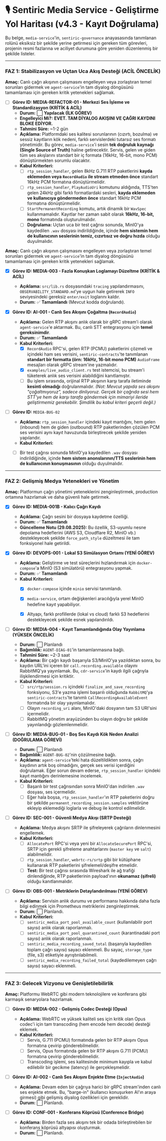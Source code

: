 # 🎙️ Sentiric Media Service - Geliştirme Yol Haritası (v4.3 - Kayıt Doğrulama)

Bu belge, `media-service`'in, `sentiric-governance` anayasasında tanımlanan rolünü eksiksiz bir şekilde yerine getirmesi için gereken tüm görevleri, projenin resmi fazlarına ve aciliyet durumuna göre yeniden düzenlenmiş bir şekilde listeler.

---

### **FAZ 1: Stabilizasyon ve Uçtan Uca Akış Desteği (ACİL ÖNCELİK)**

**Amaç:** Canlı çağrı akışının çalışmasını engelleyen veya zorlaştıran temel sorunları gidermek ve `agent-service`'in tam diyalog döngüsünü tamamlaması için gereken kritik yetenekleri sağlamak.

-   [ ] **Görev ID: MEDIA-REFACTOR-01 - Merkezi Ses İşleme ve Standardizasyon (KRİTİK & ACİL)**
    -   **Durum:** ⬜ **Yapılacak (İLK GÖREV)**
    -   **Engelleyici Mi?:** **EVET. TAM DİYALOG AKIŞINI VE ÇAĞRI KAYDINI BLOKE EDİYOR.**
    -   **Tahmini Süre:** ~1-2 gün
    -   **Açıklama:** Platformdaki ses kalitesi sorunlarının (cızırtı, bozulma) ve sessiz kayıtların kök nedeni, farklı servislerdeki tutarsız ses formatı yönetimidir. Bu görev, `media-service`'i sesin **tek doğruluk kaynağı (Single Source of Truth)** haline getirecektir. Servis, gelen ve giden tüm ses akışlarını standart bir iç formata (16kHz, 16-bit, mono PCM) dönüştürmekten sorumlu olacaktır.
    -   **Kabul Kriterleri:**
        -   [ ] `rtp_session_handler`, gelen 8kHz G.711 RTP paketlerini **kayda eklemeden veya `RecordAudio` ile stream etmeden önce** standart 16kHz PCM formatına dönüştürmelidir.
        -   [ ] `rtp_session_handler`, `PlayAudioUri` komutunu aldığında, TTS'ten gelen 24kHz gibi farklı formatlardaki sesleri, **kayda eklemeden ve kullanıcıya göndermeden önce** standart 16kHz PCM formatına dönüştürmelidir.
        -   [ ] `StartPermanentRecording` komutu, artık dinamik bir `WavSpec` kullanmamalıdır. Kayıtlar her zaman sabit olarak **16kHz, 16-bit, mono** formatında oluşturulmalıdır.
        -   [ ] **Doğrulama:** Uçtan uca bir test çağrısı sonunda, MinIO'ya kaydedilen `.wav` dosyası indirildiğinde, içinde **hem sistemin hem de kullanıcının seslerinin temiz, cızırtısız ve doğru hızda** olduğu duyulmalıdır.

**Amaç:** Canlı çağrı akışının çalışmasını engelleyen veya zorlaştıran temel sorunları gidermek ve `agent-service`'in tam diyalog döngüsünü tamamlaması için gereken kritik yetenekleri sağlamak.

-   [x] **Görev ID: MEDIA-003 - Fazla Konuşkan Loglamayı Düzeltme (KRİTİK & ACİL)**
    -   **Açıklama:** `src/lib.rs` dosyasındaki `tracing` yapılandırmasını, `OBSERVABILITY_STANDARD.md`'ye uygun hale getirerek `INFO` seviyesindeki gereksiz `enter/exit` loglarını kaldır.
    -   **Durum:** ✅ **Tamamlandı** (Mevcut kodda doğrulandı).

-   [x] **Görev ID: AI-001 - Canlı Ses Akışını Çoğaltma (`RecordAudio`)**
    -   **Açıklama:** Gelen RTP akışını anlık olarak bir gRPC stream'i olarak `agent-service`'e aktarmak. Bu, canlı STT entegrasyonu için **temel gereksinimdir**.
    -   **Durum:** ✅ **Tamamlandı**
    -   **Kabul Kriterleri:**
        -   [x] `RecordAudio` RPC'si, gelen RTP (PCMU) paketlerini çözmeli ve içindeki ham ses verisini, `sentiric-contracts`'te tanımlanan **standart bir formatta (örn: 16kHz, 16-bit mono PCM)** `AudioFrame` mesajları olarak gRPC stream'ine yazmalıdır.
        -   [x] `examples/live_audio_client.rs` test istemcisi, bu stream'i tüketerek anlık ses verisini alabildiğini kanıtlamıştır.
        -   [ ] Bu işlem sırasında, orijinal RTP akışının karşı tarafa iletiminde **kesinti olmadığı** doğrulanmalıdır. *(Not: Mevcut yapıda ses akışını "çoğaltmıyoruz", sadece dinliyoruz. Gerçek bir çağrıda sesi hem STT'ye hem de karşı tarafa göndermek için mimariyi ileride geliştirmemiz gerekebilir. Şimdilik bu kabul kriteri geçerli değil.)*

-   [ ] **Görev ID:** `MEDIA-BUG-02`
    -   **Açıklama:** `rtp_session_handler` içindeki kayıt mantığını, hem gelen (inbound) hem de giden (outbound) RTP paketlerinden çözülen PCM ses verisini aynı kayıt havuzunda birleştirecek şekilde yeniden yapılandır.
    -   **Kabul Kriterleri:**
    -   [ ] Bir test çağrısı sonunda MinIO'ya kaydedilen `.wav` dosyası indirildiğinde, içinde **hem sistem anonslarının/TTS seslerinin hem de kullanıcının konuşmasının** olduğu duyulmalıdır.


---

### **FAZ 2: Gelişmiş Medya Yetenekleri ve Yönetim**

**Amaç:** Platformun çağrı yönetimi yeteneklerini zenginleştirmek, production ortamına hazırlamak ve daha güvenli hale getirmek.

-   [x] **Görev ID: MEDIA-001B - Kalıcı Çağrı Kaydı**
    -   **Açıklama:** Çağrı sesini bir dosyaya kaydetme özelliği.
    -   **Durum:** ✅ **Tamamlandı**
    -   **Güncelleme Notu (29.08.2025):** Bu özellik, S3-uyumlu nesne depolama hedeflerini (AWS S3, Cloudflare R2, MinIO vb.) destekleyecek şekilde `force_path_style` düzeltmesi ile tam fonksiyonel hale getirildi.

-   [x] **Görev ID: DEVOPS-001 - Lokal S3 Simülasyon Ortamı (YENİ GÖREV)**
    -   **Açıklama:** Geliştirme ve test süreçlerini hızlandırmak için `docker-compose`'a MinIO (S3 simülatörü) entegrasyonu yapmak.
    -   **Durum:** ✅ **Tamamlandı**
    -   **Kabul Kriterleri:**
        -   [x] `docker-compose` içinde `minio` servisi tanımlandı.
        -   [x] `media-service`, ortam değişkenleri aracılığıyla yerel MinIO hedefine kayıt yapabiliyor.
        -   [x] Altyapı, farklı profillerde (lokal vs cloud) farklı S3 hedeflerini destekleyecek şekilde esnek yapılandırıldı.


-   [ ] **Görev ID: MEDIA-004 - Kayıt Tamamlandığında Olay Yayınlama (YÜKSEK ÖNCELİK)**
    -   **Durum:** ⬜ Planlandı
    -   **Bağımlılık:** `AGENT-DIAG-01`'in tamamlanmasına bağlı.
    -   **Tahmini Süre:** ~2-3 saat
    -   **Açıklama:** Bir çağrı kaydı başarıyla S3/MinIO'ya yazıldıktan sonra, bu kaydın URL'ini içeren bir `call.recording.available` olayını RabbitMQ'ya yayınlamak. Bu, `cdr-service`'in kaydı ilgili çağrıyla ilişkilendirmesi için kritiktir.
    -   **Kabul Kriterleri:**
        -   [ ] `src/rtp/session.rs` içindeki `finalize_and_save_recording` fonksiyonu, S3'e yazma işlemi başarılı olduğunda `RabbitMQ`'ya `sentiric-contracts`'te tanımlı `CallRecordingAvailableEvent` formatında bir olay yayınlamalıdır.
        -   [ ] Olayın `recording_uri` alanı, MinIO'daki dosyanın tam S3 URI'sini içermelidir.
        -   [ ] RabbitMQ yönetim arayüzünden bu olayın doğru bir şekilde yayınlandığı gözlemlenmelidir.

-   [ ] **Görev ID: MEDIA-BUG-01 - Boş Ses Kaydı Kök Neden Analizi (DOĞRULAMA GÖREVİ)**
    -   **Durum:** ⬜ Planlandı
    -   **Bağımlılık:** `AGENT-BUG-02`'nin çözülmesine bağlı.
    -   **Açıklama:** `agent-service`'teki hata düzeltildikten sonra, çağrı kaydının artık boş olmadığını, gerçek ses verisi içerdiğini doğrulamak. Eğer sorun devam ederse, `rtp_session_handler` içindeki kayıt mantığını derinlemesine incelemek.
    -   **Kabul Kriterleri:**
        -   [ ] Başarılı bir test çağrısından sonra MinIO'dan indirilen `.wav` dosyası, ses içermelidir.
        -   [ ] Eğer hala boşsa, `rtp_session_handler`'ın RTP paketlerini doğru bir şekilde `permanent_recording_session.samples` vektörüne ekleyip eklemediği loglarla ve debug ile kontrol edilmelidir.

-   [ ] **Görev ID: SEC-001 - Güvenli Medya Akışı (SRTP Desteği)**
    -   **Açıklama:** Medya akışını SRTP ile şifreleyerek çağrıların dinlenmesini engellemek.
    -   **Kabul Kriterleri:**
        -   [ ] `AllocatePort` RPC'si veya yeni bir `AllocateSecurePort` RPC'si, SRTP için gerekli şifreleme anahtarlarını (`master key` ve `salt`) alabilmelidir.
        -   [ ] `rtp_session_handler`, `webrtc-rs/srtp` gibi bir kütüphane kullanarak RTP paketlerini şifrelemeli/deşifre etmelidir.
        -   [ ] **Test:** Bir test çağrısı sırasında Wireshark ile ağ trafiği dinlendiğinde, RTP paketlerinin payload'ının **okunamaz (şifreli)** olduğu kanıtlanmalıdır.

-   [ ] **Görev ID: OBS-001 - Metriklerin Detaylandırılması (YENİ GÖREV)**
    -   **Açıklama:** Servisin anlık durumu ve performansı hakkında daha fazla bilgi edinmek için Prometheus metriklerini zenginleştirmek.
    -   **Durum:** ⬜ Planlandı.
    -   **Kabul Kriterleri:**
        -   [ ] `sentiric_media_port_pool_available_count` (kullanılabilir port sayısı) anlık olarak raporlanmalı.
        -   [ ] `sentiric_media_port_pool_quarantined_count` (karantinadaki port sayısı) anlık olarak raporlanmalı.
        -   [ ] `sentiric_media_recording_saved_total` (başarıyla kaydedilen toplam çağrı sayısı) sayacı eklenmeli. Bu sayaç, `storage_type` (file, s3) etiketiyle ayrıştırılabilmeli.
        -   [ ] `sentiric_media_recording_failed_total` (kaydedilemeyen çağrı sayısı) sayacı eklenmeli.

---

### **FAZ 3: Gelecek Vizyonu ve Genişletilebilirlik**

**Amaç:** Platformu WebRTC gibi modern teknolojilere ve konferans gibi karmaşık senaryolara hazırlamak.

-   [ ] **Görev ID: MEDIA-002 - Gelişmiş Codec Desteği (Opus)**
    -   **Açıklama:** WebRTC ve yüksek kaliteli ses için kritik olan Opus codec'i için tam transcoding (hem encode hem decode) desteği eklemek.
    -   **Kabul Kriterleri:**
        -   [ ] Servis, G.711 (PCMU) formatında gelen bir RTP akışını Opus formatına çevirip gönderebilmelidir.
        -   [ ] Servis, Opus formatında gelen bir RTP akışını G.711 (PCMU) formatına çevirip gönderebilmelidir.
        -   [ ] Transcoding işlemi, ses kalitesinde minimum kayıpla ve kabul edilebilir bir gecikme (latency) ile gerçekleşmelidir.

-   [ ] **Görev ID: AI-002 - Canlı Ses Akışını Enjekte Etme (`InjectAudio`)**
    -   **Açıklama:** Devam eden bir çağrıya harici bir gRPC stream'inden canlı ses enjekte etmek. Bu, "barge-in" (kullanıcı konuşurken AI'ın araya girmesi) gibi gelişmiş diyalog özellikleri için gereklidir.
    -   **Durum:** ⬜ Planlandı.

-   [ ] **Görev ID: CONF-001 - Konferans Köprüsü (Conference Bridge)**
    -   **Açıklama:** Birden fazla ses akışını tek bir odada birleştirebilen bir konferans köprüsü altyapısı oluşturmak.
    -   **Durum:** ⬜ Planlandı.